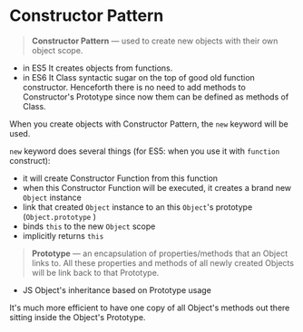 # Constructor Pattern


> **Constructor Pattern** — used to create new objects with their own object scope. 

* in ES5 It creates objects from functions.
* in ES6 It Class syntactic sugar on the top of good old function constructor. Henceforth there is no need to add methods to Constructor's Prototype since now them can be defined as methods of Class.

When you create objects with Constructor Pattern, the `new` keyword will be used.

`new` keyword does several things (for ES5: when you use it with `function` construct):

- it will create Constructor Function from this function
- when this Constructor Function will be executed, it creates a brand new `Object` instance
- link that created `Object` instance to an this `Object`'s prototype (`Object.prototype` )
- binds `this` to the new `Object` scope
- implicitly returns `this`

> **Prototype** — an encapsulation of properties/methods that an Object links to. All these properties and methods of all newly created Objects will be link back to that Prototype. 

* JS Object's inheritance based on Prototype usage

It's much more efficient to have one copy of all Object's methods out there sitting inside the Object's Prototype.